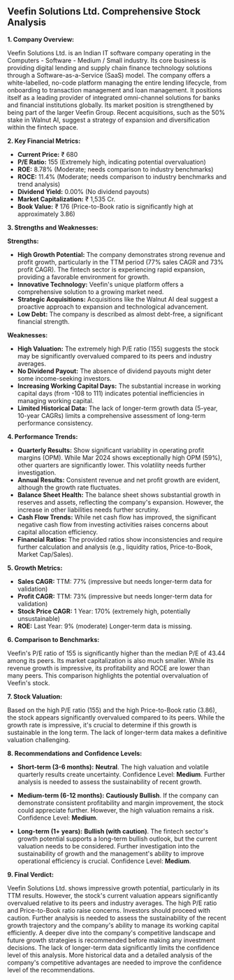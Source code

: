 ## Veefin Solutions Ltd. Comprehensive Stock Analysis

**1. Company Overview:**

Veefin Solutions Ltd. is an Indian IT software company operating in the Computers - Software - Medium / Small industry.  Its core business is providing digital lending and supply chain finance technology solutions through a Software-as-a-Service (SaaS) model.  The company offers a white-labelled, no-code platform managing the entire lending lifecycle, from onboarding to transaction management and loan management.  It positions itself as a leading provider of integrated omni-channel solutions for banks and financial institutions globally.  Its market position is strengthened by being part of the larger Veefin Group.  Recent acquisitions, such as the 50% stake in Walnut AI, suggest a strategy of expansion and diversification within the fintech space.

**2. Key Financial Metrics:**

* **Current Price:** ₹ 680
* **P/E Ratio:** 155 (Extremely high, indicating potential overvaluation)
* **ROE:** 8.78% (Moderate; needs comparison to industry benchmarks)
* **ROCE:** 11.4% (Moderate; needs comparison to industry benchmarks and trend analysis)
* **Dividend Yield:** 0.00% (No dividend payouts)
* **Market Capitalization:** ₹ 1,535 Cr.
* **Book Value:** ₹ 176 (Price-to-Book ratio is significantly high at approximately 3.86)


**3. Strengths and Weaknesses:**

**Strengths:**

* **High Growth Potential:**  The company demonstrates strong revenue and profit growth, particularly in the TTM period (77% sales CAGR and 73% profit CAGR).  The fintech sector is experiencing rapid expansion, providing a favorable environment for growth.
* **Innovative Technology:** Veefin's unique platform offers a comprehensive solution to a growing market need.
* **Strategic Acquisitions:**  Acquisitions like the Walnut AI deal suggest a proactive approach to expansion and technological advancement.
* **Low Debt:** The company is described as almost debt-free, a significant financial strength.

**Weaknesses:**

* **High Valuation:** The extremely high P/E ratio (155) suggests the stock may be significantly overvalued compared to its peers and industry averages.
* **No Dividend Payout:** The absence of dividend payouts might deter some income-seeking investors.
* **Increasing Working Capital Days:**  The substantial increase in working capital days (from -108 to 111) indicates potential inefficiencies in managing working capital.
* **Limited Historical Data:** The lack of longer-term growth data (5-year, 10-year CAGRs) limits a comprehensive assessment of long-term performance consistency.


**4. Performance Trends:**

* **Quarterly Results:** Show significant variability in operating profit margins (OPM).  While Mar 2024 shows exceptionally high OPM (59%), other quarters are significantly lower. This volatility needs further investigation.
* **Annual Results:**  Consistent revenue and net profit growth are evident, although the growth rate fluctuates.
* **Balance Sheet Health:**  The balance sheet shows substantial growth in reserves and assets, reflecting the company's expansion. However, the increase in other liabilities needs further scrutiny.
* **Cash Flow Trends:**  While net cash flow has improved, the significant negative cash flow from investing activities raises concerns about capital allocation efficiency.
* **Financial Ratios:**  The provided ratios show inconsistencies and require further calculation and analysis (e.g., liquidity ratios, Price-to-Book, Market Cap/Sales).


**5. Growth Metrics:**

* **Sales CAGR:** TTM: 77% (impressive but needs longer-term data for validation)
* **Profit CAGR:** TTM: 73% (impressive but needs longer-term data for validation)
* **Stock Price CAGR:** 1 Year: 170% (extremely high, potentially unsustainable)
* **ROE:** Last Year: 9% (moderate)  Longer-term data is missing.


**6. Comparison to Benchmarks:**

Veefin's P/E ratio of 155 is significantly higher than the median P/E of 43.44 among its peers.  Its market capitalization is also much smaller.  While its revenue growth is impressive, its profitability and ROCE are lower than many peers.  This comparison highlights the potential overvaluation of Veefin's stock.


**7. Stock Valuation:**

Based on the high P/E ratio (155) and the high Price-to-Book ratio (3.86), the stock appears significantly overvalued compared to its peers.  While the growth rate is impressive, it's crucial to determine if this growth is sustainable in the long term.  The lack of longer-term data makes a definitive valuation challenging.


**8. Recommendations and Confidence Levels:**

* **Short-term (3-6 months):** **Neutral**.  The high valuation and volatile quarterly results create uncertainty.  Confidence Level: **Medium**.  Further analysis is needed to assess the sustainability of recent growth.

* **Medium-term (6-12 months):** **Cautiously Bullish**.  If the company can demonstrate consistent profitability and margin improvement, the stock could appreciate further. However, the high valuation remains a risk. Confidence Level: **Medium**.

* **Long-term (1+ years):** **Bullish (with caution)**.  The fintech sector's growth potential supports a long-term bullish outlook, but the current valuation needs to be considered.  Further investigation into the sustainability of growth and the management's ability to improve operational efficiency is crucial. Confidence Level: **Medium**.


**9. Final Verdict:**

Veefin Solutions Ltd. shows impressive growth potential, particularly in its TTM results.  However, the stock's current valuation appears significantly overvalued relative to its peers and industry averages.  The high P/E ratio and Price-to-Book ratio raise concerns.  Investors should proceed with caution.  Further analysis is needed to assess the sustainability of the recent growth trajectory and the company's ability to manage its working capital efficiently.  A deeper dive into the company's competitive landscape and future growth strategies is recommended before making any investment decisions.  The lack of longer-term data significantly limits the confidence level of this analysis.  More historical data and a detailed analysis of the company's competitive advantages are needed to improve the confidence level of the recommendations.
